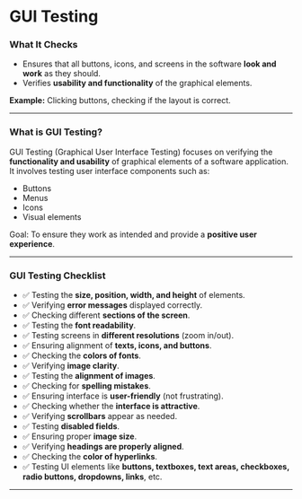 # GUI Testing

### What It Checks
- Ensures that all buttons, icons, and screens in the software **look and work** as they should.  
- Verifies **usability and functionality** of the graphical elements.  

**Example:** Clicking buttons, checking if the layout is correct.  

---

### What is GUI Testing?
GUI Testing (Graphical User Interface Testing) focuses on verifying the **functionality and usability** of graphical elements of a software application.  
It involves testing user interface components such as:
- Buttons  
- Menus  
- Icons  
- Visual elements  

Goal: To ensure they work as intended and provide a **positive user experience**.  

---

### GUI Testing Checklist
- ✅ Testing the **size, position, width, and height** of elements.  
- ✅ Verifying **error messages** displayed correctly.  
- ✅ Checking different **sections of the screen**.  
- ✅ Testing the **font readability**.  
- ✅ Testing screens in **different resolutions** (zoom in/out).  
- ✅ Ensuring alignment of **texts, icons, and buttons**.  
- ✅ Checking the **colors of fonts**.  
- ✅ Verifying **image clarity**.  
- ✅ Testing the **alignment of images**.  
- ✅ Checking for **spelling mistakes**.  
- ✅ Ensuring interface is **user-friendly** (not frustrating).  
- ✅ Checking whether the **interface is attractive**.  
- ✅ Verifying **scrollbars** appear as needed.  
- ✅ Testing **disabled fields**.  
- ✅ Ensuring proper **image size**.  
- ✅ Verifying **headings are properly aligned**.  
- ✅ Checking the **color of hyperlinks**.  
- ✅ Testing UI elements like **buttons, textboxes, text areas, checkboxes, radio buttons, dropdowns, links**, etc.  

---
